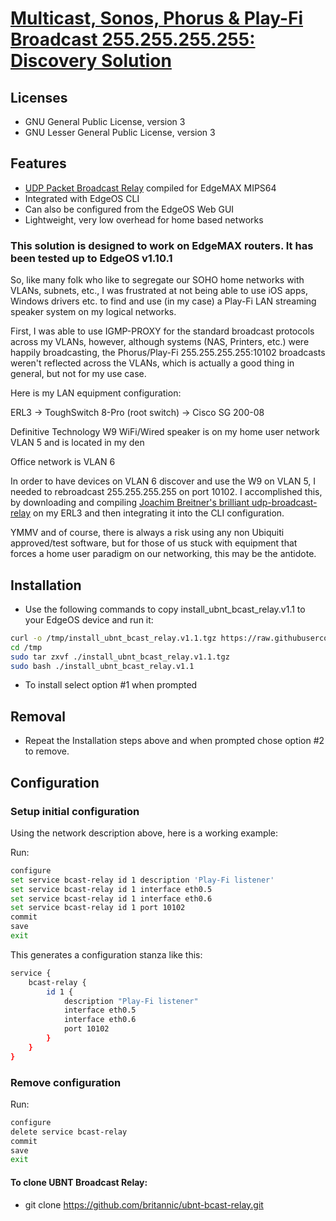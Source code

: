 # [Multicast, Sonos, Phorus & Play-Fi Broadcast 255.255.255.255:<port> Discovery Solution](https://community.ubnt.com/t5/EdgeMAX/Multicast-Sonos-Phorus-amp-Play-Fi-Broadcast-255-255-255-255-lt/td-p/1259616)

## Licenses
* GNU General Public License, version 3
* GNU Lesser General Public License, version 3

## Features

- [UDP Packet Broadcast Relay](http://www.joachim-breitner.de/udp-broadcast-relay/) compiled for EdgeMAX MIPS64
- Integrated with EdgeOS CLI
- Can also be configured from the EdgeOS Web GUI
- Lightweight, very low overhead for home based networks

### This solution is designed to work on EdgeMAX routers. It has been tested up to EdgeOS v1.10.1

So, like many folk who like to segregate our SOHO home networks with VLANs, subnets, etc., I was frustrated at not being able to use iOS apps, Windows drivers etc. to find and use (in my case) a Play-Fi LAN streaming speaker system on my logical networks.

First, I was able to use IGMP-PROXY for the standard broadcast protocols across my VLANs, however, although systems (NAS, Printers, etc.) were happily broadcasting, the Phorus/Play-Fi 255.255.255.255:10102 broadcasts weren't reflected across the VLANs, which is actually a good thing in general, but not for my use case.

Here is my LAN equipment configuration:

ERL3 -> ToughSwitch 8-Pro (root switch) -> Cisco SG 200-08

Definitive Technology W9 WiFi/Wired speaker is on my home user network VLAN 5 and is located in my den

Office network is VLAN 6

In order to have devices on VLAN 6 discover and use the W9 on VLAN 5, I needed to rebroadcast 255.255.255.255 on port 10102. I accomplished this, by downloading and compiling [Joachim Breitner's brilliant udp-broadcast-relay](http://www.joachim-breitner.de/udp-broadcast-relay/) on my ERL3 and then integrating it into the CLI configuration.

YMMV and of course, there is always a risk using any non Ubiquiti approved/test software, but for those of us stuck with equipment that forces a home user paradigm on our networking, this may be the antidote.

## Installation

* Use the following commands to copy install_ubnt_bcast_relay.v1.1 to your EdgeOS device and run it:

```bash
curl -o /tmp/install_ubnt_bcast_relay.v1.1.tgz https://raw.githubusercontent.com/britannic/ubnt-bcast-relay/master/install_ubnt_bcast_relay.v1.1.tgz
cd /tmp
sudo tar zxvf ./install_ubnt_bcast_relay.v1.1.tgz
sudo bash ./install_ubnt_bcast_relay.v1.1
```

* To install select option #1 when prompted

## Removal

* Repeat the Installation steps above and when prompted chose option #2 to remove.

## Configuration

### Setup initial configuration
Using the network description above, here is a working example:

Run:

```bash
configure
set service bcast-relay id 1 description 'Play-Fi listener'
set service bcast-relay id 1 interface eth0.5
set service bcast-relay id 1 interface eth0.6
set service bcast-relay id 1 port 10102
commit
save
exit
```

This generates a configuration stanza like this:

```bash
service {
    bcast-relay {
        id 1 {
            description "Play-Fi listener"
            interface eth0.5
            interface eth0.6
            port 10102
        }
    }
}
```

### Remove configuration

Run:

```bash
configure
delete service bcast-relay
commit
save
exit
```

#### To clone UBNT Broadcast Relay:
* git clone https://github.com/britannic/ubnt-bcast-relay.git

